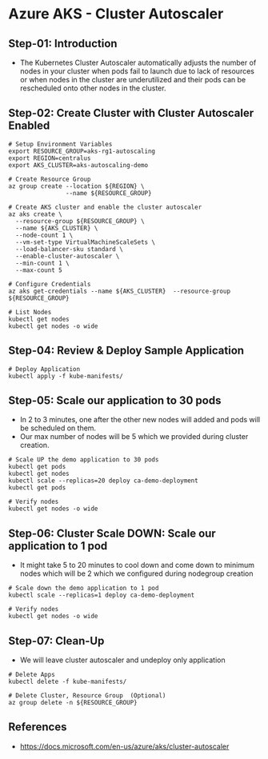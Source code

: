 # Azure AKS - Cluster Autoscaler

## Step-01: Introduction
- The Kubernetes Cluster Autoscaler automatically adjusts the number of nodes in your cluster when pods fail to launch due to lack of resources or when nodes in the cluster are underutilized and their pods can be rescheduled onto other nodes in the cluster.

## Step-02: Create Cluster with Cluster Autoscaler Enabled
```
# Setup Environment Variables
export RESOURCE_GROUP=aks-rg1-autoscaling
export REGION=centralus
export AKS_CLUSTER=aks-autoscaling-demo

# Create Resource Group
az group create --location ${REGION} \
                --name ${RESOURCE_GROUP}

# Create AKS cluster and enable the cluster autoscaler
az aks create \
  --resource-group ${RESOURCE_GROUP} \
  --name ${AKS_CLUSTER} \
  --node-count 1 \
  --vm-set-type VirtualMachineScaleSets \
  --load-balancer-sku standard \
  --enable-cluster-autoscaler \
  --min-count 1 \
  --max-count 5

# Configure Credentials
az aks get-credentials --name ${AKS_CLUSTER}  --resource-group ${RESOURCE_GROUP} 

# List Nodes
kubectl get nodes
kubectl get nodes -o wide
```
## Step-04: Review & Deploy Sample Application
```
# Deploy Application
kubectl apply -f kube-manifests/
```

## Step-05: Scale our application to 30 pods
- In 2 to 3 minutes, one after the other new nodes will added and pods will be scheduled on them. 
- Our max number of nodes will be 5 which we provided during cluster creation.
```
# Scale UP the demo application to 30 pods
kubectl get pods
kubectl get nodes 
kubectl scale --replicas=20 deploy ca-demo-deployment 
kubectl get pods

# Verify nodes
kubectl get nodes -o wide
```
## Step-06: Cluster Scale DOWN: Scale our application to 1 pod
- It might take 5 to 20 minutes to cool down and come down to minimum nodes which will be 2 which we configured during nodegroup creation
```
# Scale down the demo application to 1 pod
kubectl scale --replicas=1 deploy ca-demo-deployment 

# Verify nodes
kubectl get nodes -o wide
```

## Step-07: Clean-Up
- We will leave cluster autoscaler and undeploy only application
```
# Delete Apps
kubectl delete -f kube-manifests/

# Delete Cluster, Resource Group  (Optional)
az group delete -n ${RESOURCE_GROUP}
```


## References
- https://docs.microsoft.com/en-us/azure/aks/cluster-autoscaler